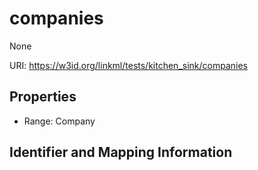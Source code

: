 # companies

None

URI: https://w3id.org/linkml/tests/kitchen_sink/companies



<!-- no inheritance hierarchy -->


## Properties

 * Range: Company

## Identifier and Mapping Information


